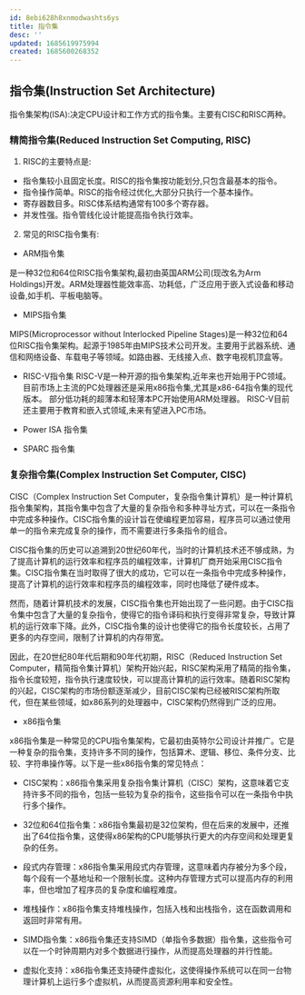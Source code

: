 ```yaml
---
id: 8ebi628h8xnmodwashts6ys
title: 指令集
desc: ''
updated: 1685619975994
created: 1685600268352
---
```


## 指令集(Instruction Set Architecture)

指令集架构(ISA):决定CPU设计和工作方式的指令集。主要有CISC和RISC两种。


### 精简指令集(Reduced Instruction Set Computing, RISC)

1. RISC的主要特点是:

- 指令集较小且固定长度。RISC的指令集按功能划分,只包含最基本的指令。
- 指令操作简单。RISC的指令经过优化,大部分只执行一个基本操作。
- 寄存器数目多。RISC体系结构通常有100多个寄存器。
- 并发性强。指令管线化设计能提高指令执行效率。


2. 常见的RISC指令集有:

- ARM指令集

是一种32位和64位RISC指令集架构,最初由英国ARM公司(现改名为Arm Holdings)开发。ARM处理器性能效率高、功耗低，广泛应用于嵌入式设备和移动设备,如手机、平板电脑等。

- MIPS指令集

MIPS(Microprocessor without Interlocked Pipeline Stages)是一种32位和64位RISC指令集架构。起源于1985年由MIPS技术公司开发。主要用于武器系统、通信和网络设备、车载电子等领域。如路由器、无线接入点、数字电视机顶盒等。

- RISC-V指令集
RISC-V是一种开源的指令集架构,近年来也开始用于PC领域。
目前市场上主流的PC处理器还是采用x86指令集,尤其是x86-64指令集的现代版本。
部分低功耗的超薄本和轻薄本PC开始使用ARM处理器。
RISC-V目前还主要用于教育和嵌入式领域,未来有望进入PC市场。

- Power ISA 指令集
- SPARC 指令集

### 复杂指令集(Complex Instruction Set Computer, CISC)
CISC（Complex Instruction Set Computer，复杂指令集计算机）是一种计算机指令集架构，其指令集中包含了大量的复杂指令和多种寻址方式，可以在一条指令中完成多种操作。CISC指令集的设计旨在使编程更加容易，程序员可以通过使用单一的指令来完成复杂的操作，而不需要进行多条指令的组合。

CISC指令集的历史可以追溯到20世纪60年代，当时的计算机技术还不够成熟，为了提高计算机的运行效率和程序员的编程效率，计算机厂商开始采用CISC指令集。CISC指令集在当时取得了很大的成功，它可以在一条指令中完成多种操作，提高了计算机的运行效率和程序员的编程效率，同时也降低了硬件成本。

然而，随着计算机技术的发展，CISC指令集也开始出现了一些问题。由于CISC指令集中包含了大量的复杂指令，使得它的指令译码和执行变得非常复杂，导致计算机的运行效率下降。此外，CISC指令集的设计也使得它的指令长度较长，占用了更多的内存空间，限制了计算机的内存带宽。

因此，在20世纪80年代后期和90年代初期，RISC（Reduced Instruction Set Computer，精简指令集计算机）架构开始兴起，RISC架构采用了精简的指令集，指令长度较短，指令执行速度较快，可以提高计算机的运行效率。随着RISC架构的兴起，CISC架构的市场份额逐渐减少，目前CISC架构已经被RISC架构所取代，但在某些领域，如x86系列的处理器中，CISC架构仍然得到广泛的应用。

- x86指令集

x86指令集是一种常见的CPU指令集架构，它最初由英特尔公司设计并推广。它是一种复杂的指令集，支持许多不同的操作，包括算术、逻辑、移位、条件分支、比较、字符串操作等。以下是一些x86指令集的常见特点：

- CISC架构：x86指令集采用复杂指令集计算机（CISC）架构，这意味着它支持许多不同的指令，包括一些较为复杂的指令，这些指令可以在一条指令中执行多个操作。

- 32位和64位指令集：x86指令集最初是32位架构，但在后来的发展中，还推出了64位指令集，这使得x86架构的CPU能够执行更大的内存空间和处理更复杂的任务。

- 段式内存管理：x86指令集采用段式内存管理，这意味着内存被分为多个段，每个段有一个基地址和一个限制长度。这种内存管理方式可以提高内存的利用率，但也增加了程序员的复杂度和编程难度。

- 堆栈操作：x86指令集支持堆栈操作，包括入栈和出栈指令，这在函数调用和返回时非常有用。

- SIMD指令集：x86指令集还支持SIMD（单指令多数据）指令集，这些指令可以在一个时钟周期内对多个数据进行操作，从而提高处理器的并行性能。

- 虚拟化支持：x86指令集还支持硬件虚拟化，这使得操作系统可以在同一台物理计算机上运行多个虚拟机，从而提高资源利用率和安全性。

